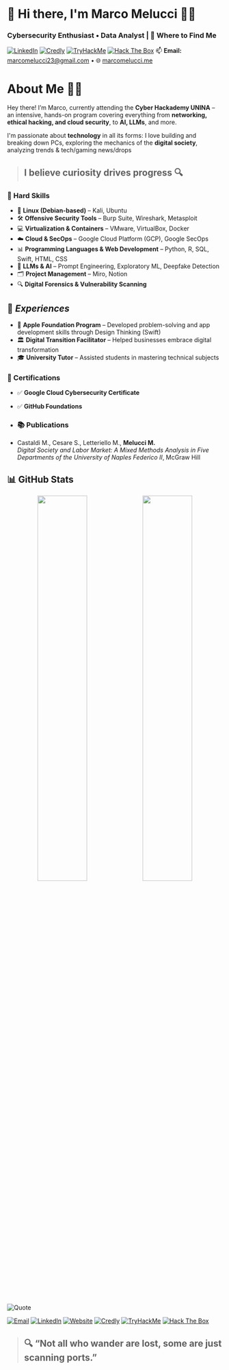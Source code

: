 # 👋 Hi there, I'm Marco Melucci 👨‍💻
### Cybersecurity Enthusiast • Data Analyst | 🔽 Where to Find Me
[![LinkedIn](https://img.shields.io/badge/LinkedIn-%230A66C2.svg?&style=flat&logo=linkedin&logoColor=white)](https://www.linkedin.com/in/marco-melucci-friendlyhacker/) [![Credly](https://img.shields.io/badge/Credly-FF6F00?style=flat&logo=credly&logoColor=white)](https://www.credly.com/users/marcomelucci-friendlyhacker) [![TryHackMe](https://img.shields.io/badge/TryHackMe-%23121011.svg?style=flat&logo=tryhackme&logoColor=red)](https://tryhackme.com/p/MarcoMelucci) [![Hack The Box](https://img.shields.io/badge/HackTheBox-111111?style=flat&logo=hackthebox&logoColor=green)](https://app.hackthebox.com/profile/2229520) 📫 **Email:** marcomelucci23@gmail.com • 🌐 [marcomelucci.me](http://marcomelucci.me/)

#  About Me 🧑‍💻 
Hey there! I’m Marco, currently attending the **Cyber Hackademy UNINA** – an intensive, hands-on program covering everything from **networking, ethical hacking, and cloud security**, to **AI, LLMs**, and more.

I'm passionate about **technology** in all its forms: I love building and breaking down PCs, exploring the mechanics of the **digital society**, analyzing trends & tech/gaming news/drops  
> ## **I believe curiosity drives progress** 🔍

### 🔐 Hard Skills
- 🐧 **Linux (Debian-based)** – Kali, Ubuntu  
- 🛠 **Offensive Security Tools** – Burp Suite, Wireshark, Metasploit 
- 💻 **Virtualization & Containers** – VMware, VirtualBox, Docker
- ☁️ **Cloud & SecOps** – Google Cloud Platform (GCP), Google SecOps  
- 📊 **Programming Languages & Web Development** – Python, R, SQL, Swift, HTML, CSS 
- 🧠 **LLMs & AI** – Prompt Engineering, Exploratory ML, Deepfake Detection  
- 🗂 **Project Management** – Miro, Notion  
- 🔍 **Digital Forensics & Vulnerability Scanning**

##  💼 *Experiences*  
- 🍏 **Apple Foundation Program** – Developed problem-solving and app development skills through Design Thinking (Swift) 
- 🏛 **Digital Transition Facilitator** – Helped businesses embrace digital transformation  
- 🎓 **University Tutor** – Assisted students in mastering technical subjects  

### 📜 Certifications  
- ✅ **Google Cloud Cybersecurity Certificate** 
- ✅ **GitHub Foundations**

- ### 📚 Publications  
- Castaldi M., Cesare S., Letteriello M., **Melucci M.**  
  *Digital Society and Labor Market: A Mixed Methods Analysis in Five Departments of the University of Naples Federico II*, McGraw Hill

## **📊 GitHub Stats**   
<p align="center">
  <img src="https://github-readme-stats.vercel.app/api?username=MarcoMelucci99&show_icons=true&hide=stars,issues&theme=transparent&hide_border=true&icon_color=79ff97" width="48%">
  <img src="https://github-readme-stats.vercel.app/api/top-langs/?username=MarcoMelucci99&layout=compact&theme=transparent&hide_border=true&hide=html,css&langs_count=6" width="48%">
</p>

![Quote](https://quotes-github-readme.vercel.app/api?type=horizontal&theme=transparent&hide_border=true)

[![Email](https://img.shields.io/badge/Email-D14836?style=flat&logo=gmail&logoColor=white)](mailto:marcomelucci23@gmail.com)
[![LinkedIn](https://img.shields.io/badge/LinkedIn-%230A66C2.svg?&style=flat&logo=linkedin&logoColor=white)](https://www.linkedin.com/in/marco-melucci-friendlyhacker/)
[![Website](https://img.shields.io/badge/Website-000000?style=flat&logo=About.me&logoColor=white)](http://marcomelucci.me)
[![Credly](https://img.shields.io/badge/Credly-FF6F00?style=flat&logo=credly&logoColor=white)](https://www.credly.com/users/marcomelucci-friendlyhacker)
[![TryHackMe](https://img.shields.io/badge/TryHackMe-%23121011.svg?style=flat&logo=tryhackme&logoColor=red)](https://tryhackme.com/p/MarcoMelucci) [![Hack The Box](https://img.shields.io/badge/HackTheBox-111111?style=flat&logo=hackthebox&logoColor=green)](https://app.hackthebox.com/profile/2229520)

> ## 🔍 “Not all who wander are lost, some are just scanning ports.”  
